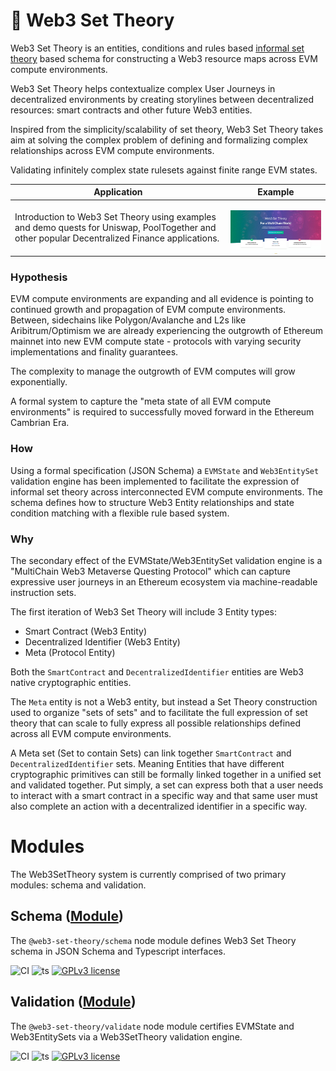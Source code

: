 # 🧬 Web3 Set Theory

Web3 Set Theory is an entities, conditions and rules based [informal set theory](https://en.wikipedia.org/wiki/Set_theory) based schema for constructing a Web3 resource maps across EVM compute environments.

Web3 Set Theory helps contextualize complex User Journeys in decentralized environments by creating storylines between decentralized resources: smart contracts and other future Web3 entities.

Inspired from the simplicity/scalability of set theory, Web3 Set Theory takes aim at solving the complex problem of defining and formalizing complex relationships across EVM compute environments.

Validating infinitely complex state rulesets against finite range EVM states.

| Application   | Example       |
| ------------- | ------------- |
| <p>Introduction to Web3 Set Theory using examples and demo quests for Uniswap, PoolTogether and other popular Decentralized Finance applications. </p>  | <p><img src='https://github.com/web3-set-theory/.github/blob/main/profile/app.jpeg?raw=true' align="right" width="380px" ><br/></p><br/> |

### Hypothesis

EVM compute environments are expanding and all evidence is pointing to continued growth and propagation of EVM compute environments. Between, sidechains like Polygon/Avalanche and L2s like Aribitrum/Optimism we are already experiencing the outgrowth of Ethereum mainnet into new EVM compute state - protocols with varying security implementations and finality guarantees.

The complexity to manage the outgrowth of EVM computes will grow exponentially.

A formal system to capture the "meta state of all EVM compute environments" is required to successfully moved forward in the Ethereum Cambrian Era.

### How
Using a formal specification (JSON Schema) a `EVMState` and `Web3EntitySet` validation engine has been implemented to facilitate the expression of informal set theory across interconnected EVM compute environments. The schema defines how to structure Web3 Entity relationships and state condition matching with a flexible rule based system.

### Why

The secondary effect of the EVMState/Web3EntitySet validation engine is a "MultiChain Web3 Metaverse Questing Protocol" which can capture expressive user journeys in an Ethereum ecosystem via machine-readable instruction sets.

The first iteration of Web3 Set Theory will include 3 Entity types: 

- Smart Contract (Web3 Entity)
- Decentralized Identifier (Web3 Entity)
- Meta (Protocol Entity)

Both the `SmartContract` and `DecentralizedIdentifier` entities are Web3 native cryptographic entities.

The `Meta` entity is not a Web3 entity, but instead a Set Theory construction used to organize "sets of sets" and to facilitate the full expression of set theory that can scale to fully express all possible relationships defined across all EVM compute environments.

A Meta set (Set to contain Sets) can link together `SmartContract` and `DecentralizedIdentifier` sets. Meaning Entities that have different cryptographic primitives can still be formally linked together in a unified set and validated together. Put simply, a set can express both that a user needs to interact with a smart contract in a specific way and that same user must also complete an action with a decentralized identifier in a specific way.

# Modules

The Web3SetTheory system is currently comprised of two primary modules: schema and validation.

## Schema ([Module](https://github.com/web3-set-theory/schema))

The `@web3-set-theory/schema` node module defines Web3 Set Theory schema in JSON Schema and Typescript interfaces.

![CI](https://github.com/web3-set-theory/schema/actions/workflows/main.yml/badge.svg)
![ts](https://badgen.net/badge/-/TypeScript?icon=typescript&label&labelColor=blue&color=555555)
[![GPLv3 license](https://img.shields.io/badge/License-GPLv3-blue.svg)](http://perso.crans.org/besson/LICENSE.html)

## Validation ([Module](https://github.com/web3-set-theory/validation))

The `@web3-set-theory/validate` node module certifies EVMState and Web3EntitySets via a Web3SetTheory validation engine.

![CI](https://github.com/web3-set-theory/validation/actions/workflows/main.yml/badge.svg)
![ts](https://badgen.net/badge/-/TypeScript?icon=typescript&label&labelColor=blue&color=555555)
[![GPLv3 license](https://img.shields.io/badge/License-GPLv3-blue.svg)](http://perso.crans.org/besson/LICENSE.html)
